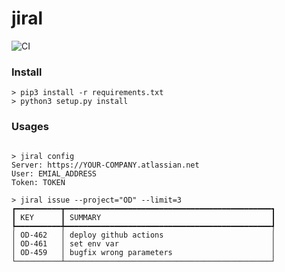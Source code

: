 jiral
======

![CI](https://github.com/AhnSeongHyun/jiral/workflows/CI/badge.svg)


### Install 

```shell script
> pip3 install -r requirements.txt
> python3 setup.py install
```

### Usages

```shell script

> jiral config 
Server: https://YOUR-COMPANY.atlassian.net
User: EMIAL_ADDRESS
Token: TOKEN 

> jiral issue --project="OD" --limit=3
┏━━━━━━━━━━┳━━━━━━━━━━━━━━━━━━━━━━━━━━━━━━━━━━━━━━━━━━━━━━┓
┃ KEY      ┃ SUMMARY                                      ┃
┡━━━━━━━━━━╇━━━━━━━━━━━━━━━━━━━━━━━━━━━━━━━━━━━━━━━━━━━━━━┩
│ OD-462   │ deploy github actions                        │
│ OD-461   │ set env var                                  │
│ OD-459   │ bugfix wrong parameters                      │
└──────────┴──────────────────────────────────────────────┘
```
